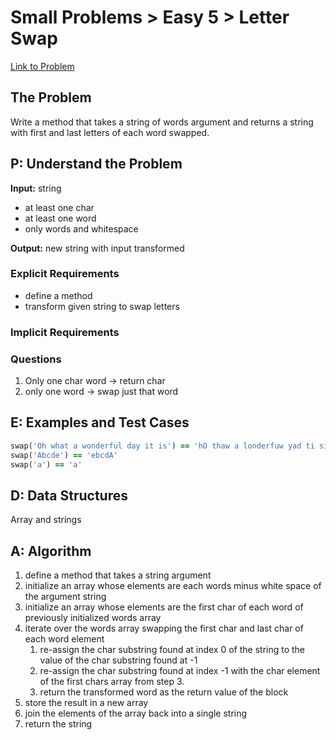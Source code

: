 # Small Problems > Easy 5 > Letter Swap

[Link to Problem](https://launchschool.com/exercises/56e92849)

## The Problem

Write a method that takes a string of words argument and returns a string with first and last letters of each word swapped.


## P: Understand the Problem
**Input:** string

- at least one char
- at least one word
- only words and whitespace

**Output:**  new string with input transformed

### Explicit Requirements

- define a method
- transform given string to swap letters

### Implicit Requirements



### Questions

1. Only one char word -> return char
1. only one word -> swap just that word


## E: Examples and Test Cases

```ruby
swap('Oh what a wonderful day it is') == 'hO thaw a londerfuw yad ti si'
swap('Abcde') == 'ebcdA'
swap('a') == 'a'
```

## D: Data Structures

Array and strings


## A: Algorithm
1. define a method that takes a string argument
1. initialize an array whose elements are each words minus white space of the argument string
1. initialize an array whose elements are the first char of each word of previously initialized words array
4. iterate over the words array swapping the first char and last char of each word element
   1. re-assign the char substring found at index 0 of the string to the value of the char substring found at -1
   2. re-assign the char substring found at index -1 with the char element of the first chars array from step 3.
   3. return the transformed word as the return value of the block
5. store the result in a new array
6. join the elements of the array back into a single string
7. return the string